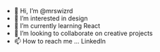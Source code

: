 - 👋 Hi, I’m @mrswizrd
- 👀 I’m interested in design
- 🌱 I’m currently learning React
- 💞️ I’m looking to collaborate on creative projects
- 📫 How to reach me ... LinkedIn

<!---
mrswizrd/mrswizrd is a ✨ special ✨ repository because its `README.md` (this file) appears on your GitHub profile.
You can click the Preview link to take a look at your changes.
--->
